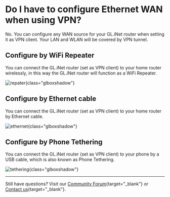 # Do I have to configure Ethernet WAN when using VPN?

No. You can configure any WAN source for your GL.iNet router when setting it as VPN client. Your LAN and WLAN will be covered by VPN tunnel.

## Configure by WiFi Repeater

You can connect the GL.iNet router (set as VPN client) to your home router wirelessly, in this way the GL.iNet router will function as a WiFi Repeater.

![repater](https://static.gl-inet.com/docs/router/en/4/faq/wan_source_vpn/repeater.jpg){class="glboxshadow"}

## Configure by Ethernet cable

You can connect the GL.iNet router (set as VPN client) to your home router by Ethernet cable.

![ethernet](https://static.gl-inet.com/docs/router/en/4/faq/wan_source_vpn/ethernet.jpg){class="glboxshadow"}

## Configure by Phone Tethering

You can connect the GL.iNet router (set as VPN client) to your phone by a USB cable, which is also known as Phone Tethering.

![tethering](https://static.gl-inet.com/docs/router/en/4/faq/wan_source_vpn/tethering.jpg){class="glboxshadow"}

---

Still have questions? Visit our [Community Forum](https://forum.gl-inet.com){target="_blank"} or [Contact us](https://www.gl-inet.com/contacts/){target="_blank"}.